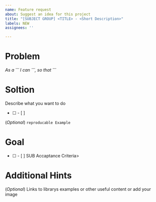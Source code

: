 ```yaml
---
name: Feature request
about: Suggest an idea for this project
title: "[SUBJECT GROUP] <TITLE> - <Short Description>"
labels: NEW
assignees: ''

---
```


# Problem
_As a ´´<role>´´ I can ´´<capability>´´, so that ´´<receive benefit>´´_

# Soltion
Describe what you want to do
- [ ] <TODO>
   - [ ]  <SUB TODO>
(_Optional_) ``reproducable Example``

# Goal
- [ ] <Accaptance Criteria>
   - [ ] SUB Accaptance Criteria>

# Additional Hints
(_Optional_)
Links to librarys examples or other useful content or add your image
